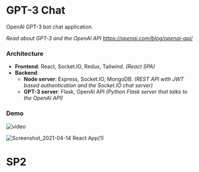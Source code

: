 # GPT-3 Chat

OpenAI GPT-3 bot chat application.

<i>Read about GPT-3 and the OpenAI API https://openai.com/blog/openai-api/</i>

### Architecture
 * <b>Frontend</b>: React, Socket.IO, Redux, Tailwind. *(React SPA)*
 * <b>Backend</b>: 
    * <b>Node server</b>: Express, Socket.IO, MongoDB. *(REST API with JWT based authentication and the Socket.IO chat server)*
    * <b>GPT-3 server</b>: Flask, OpenAI API *(Python Flask server that talks to the OpenAI API)*

### Demo
![video](https://user-images.githubusercontent.com/48069158/114811747-faa63900-9dae-11eb-8eed-285e9810ea22.gif)

![Screenshot_2021-04-14 React App(1)](https://user-images.githubusercontent.com/48069158/114765305-4d5b0300-9d65-11eb-93d5-18b7675b2451.png)
# SP2
